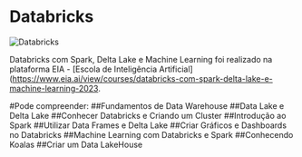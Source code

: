 # Databricks
![Databricks](https://upload.wikimedia.org/wikipedia/commons/thumb/6/63/Databricks_Logo.png/800px-Databricks_Logo.png)

Databricks com Spark, Delta Lake e Machine Learning foi realizado na plataforma EIA - [Escola de Inteligência Artificial](https://www.eia.ai/view/courses/databricks-com-spark-delta-lake-e-machine-learning-2023.

 
#Pode compreender:
##Fundamentos de Data Warehouse
##Data Lake e Delta Lake
##Conhecer Databricks e Criando um Cluster
##Introdução ao Spark
##Utilizar Data Frames e Delta Lake
##Criar Gráficos e Dashboards no Databricks
##Machine Learning com Databricks e Spark
##Conhecendo Koalas
##Criar um Data LakeHouse
